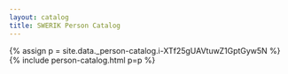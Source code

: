 ```yaml
---
layout: catalog
title: SWERIK Person Catalog
---
```

{% assign p = site.data._person-catalog.i-XTf25gUAVtuwZ1GptGyw5N %}
{% include person-catalog.html p=p %}

